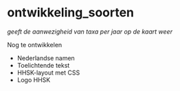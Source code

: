 # ontwikkeling_soorten

*geeft de aanwezigheid van taxa per jaar op de kaart weer*

Nog te ontwikkelen
- Nederlandse namen
- Toelichtende tekst
- HHSK-layout met CSS
- Logo HHSK
